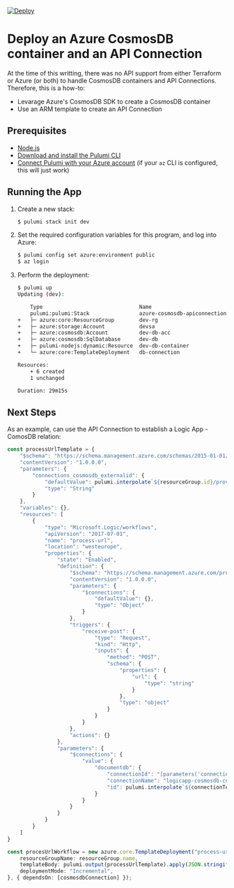 [![Deploy](https://get.pulumi.com/new/button.svg)](https://app.pulumi.com/new)

# Deploy an Azure CosmosDB container and an API Connection

At the time of this writting, there was no API support from either Terraform or Azure (or both)
to handle CosmosDB containers and API Connections. Therefore, this is a how-to:
 - Levarage Azure's CosmosDB SDK to create a CosmosDB container
 - Use an ARM template to create an API Connection

## Prerequisites

- [Node.js](https://nodejs.org/en/download/)
- [Download and install the Pulumi CLI](https://www.pulumi.com/docs/reference/install/)
- [Connect Pulumi with your Azure account](https://www.pulumi.com/docs/reference/clouds/azure/setup/) (if your `az` CLI is
      configured, this will just work)

## Running the App

1. Create a new stack:

    ```sh
    $ pulumi stack init dev
    ```

2. Set the required configuration variables for this program, and log into Azure:

    ```bash
    $ pulumi config set azure:environment public
    $ az login
    ```

3. Perform the deployment:

    ```sh
    $ pulumi up
    Updating (dev):

        Type                               Name                                   Status      Info
        pulumi:pulumi:Stack                azure-cosmosdb-apiconnection-dev                   3 messages
    +   ├─ azure:core:ResourceGroup        dev-rg                                 created
    +   ├─ azure:storage:Account           devsa                                  created
    +   ├─ azure:cosmosdb:Account          dev-db-acc                             created
    +   ├─ azure:cosmosdb:SqlDatabase      dev-db                                 created
    +   ├─ pulumi-nodejs:dynamic:Resource  dev-db-container                       created
    +   └─ azure:core:TemplateDeployment   db-connection                          created

    Resources:
        + 6 created
        1 unchanged

    Duration: 29m15s
    ```

## Next Steps
As an example, can use the API Connection to establish a Logic App - ComosDB relation:

```typescript
const processUrlTemplate = {
    "$schema": "https://schema.management.azure.com/schemas/2015-01-01/deploymentTemplate.json#",
    "contentVersion": "1.0.0.0",
    "parameters": {
        "connections_cosmosdb_externalid": {
            "defaultValue": pulumi.interpolate`${resourceGroup.id}/providers/Microsoft.Web/connections/${connectionTemplate.resources[0].name}`,
            "type": "String"
        }
    },
    "variables": {},
    "resources": [
        {
            "type": "Microsoft.Logic/workflows",
            "apiVersion": "2017-07-01",
            "name": "process-url",
            "location": "westeurope",
            "properties": {
                "state": "Enabled",
                "definition": {
                    "$schema": "https://schema.management.azure.com/providers/Microsoft.Logic/schemas/2016-06-01/workflowdefinition.json#",
                    "contentVersion": "1.0.0.0",
                    "parameters": {
                        "$connections": {
                            "defaultValue": {},
                            "type": "Object"
                        }
                    },
                    "triggers": {
                        "receive-post": {
                            "type": "Request",
                            "kind": "Http",
                            "inputs": {
                                "method": "POST",
                                "schema": {
                                    "properties": {
                                        "url": {
                                            "type": "string"
                                        }
                                    },
                                    "type": "object"
                                }
                            }
                        }
                    },
                    "actions": {}
                },
                "parameters": {
                    "$connections": {
                        "value": {
                            "documentdb": {
                                "connectionId": "[parameters('connections_cosmosdb_externalid')]",
                                "connectionName": "logicapp-cosmosdb-connection",
                                "id": pulumi.interpolate`${connectionTemplate.resources[0].properties.api.id}`
                            }
                        }
                    }
                }
            }
        }
    ]
}

const procesUrlWorkflow = new azure.core.TemplateDeployment("process-url", {
    resourceGroupName: resourceGroup.name,
    templateBody: pulumi.output(processUrlTemplate).apply(JSON.stringify),
    deploymentMode: "Incremental",
}, { dependsOn: [cosmosdbConnection] });
```
